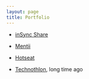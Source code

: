 ```yaml
---
layout: page
title: Portfolio
---
```


* [inSync Share](http://www.druva.com/insync/file-sharing/)

* [Mentii](https://www.mentii.com)

* [Hotseat](http://hotseat.herokuapp.com/users/sign_up)

* [Technothlon](http://techniche.org/technothlon/), long time ago